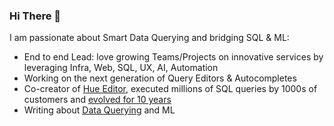 ### Hi There 👋

I am passionate about Smart Data Querying and bridging SQL & ML:

- End to end Lead: love growing Teams/Projects on innovative services by leveraging Infra, Web, SQL, UX, AI, Automation
- Working on the next generation of Query Editors & Autocompletes
- Co-creator of [Hue Editor](https://gethue.com/), executed millions of SQL queries by 1000s of customers and [evolved for 10 years](https://medium.com/data-querying/10-years-of-data-querying-experience-evolution-with-hue-b005382f5685) 
- Writing about [Data Querying](https://medium.com/data-querying) and ML

